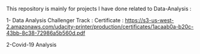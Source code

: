 This repository is mainly for projects I have done related to Data-Analysis :

1- Data Analysis Challenger Track : 
Certificate : https://s3-us-west-2.amazonaws.com/udacity-printer/production/certificates/1acaab0a-b20c-43bb-8c38-72986a5b560d.pdf

2-Covid-19 Analysis
